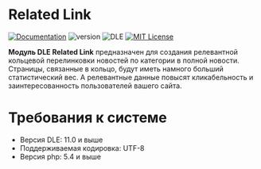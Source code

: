 # Related Link
[![Documentation](https://img.shields.io/badge/Documentation-Link-blue.svg?style=flat-square)](https://readme.lazydev.pro/related-link.html)
![version](https://img.shields.io/badge/version-1.3.0-green.svg?style=flat-square "Version")
![DLE](https://img.shields.io/badge/DLE-11.0_--_13.x_(UTF--8)-red.svg?style=flat-square "DLE Version")
[![MIT License](https://img.shields.io/badge/license-MIT-blue.svg?style=flat-square)](https://github.com/lazyphpdev/Related-Link/blob/master/LICENSE)

**Модуль DLE Related Link** предназначен для создания релевантной кольцевой перелинковки новостей по категории в полной новости. Страницы, связанные в кольцо, будут иметь намного больший статистический вес. А релевантные данные повысят кликабельность и заинтересованность пользователей вашего сайта.
# Требования к системе
* Версия DLE: 11.0 и выше
* Поддерживаемая кодировка: UTF-8
* Версия php: 5.4 и выше
